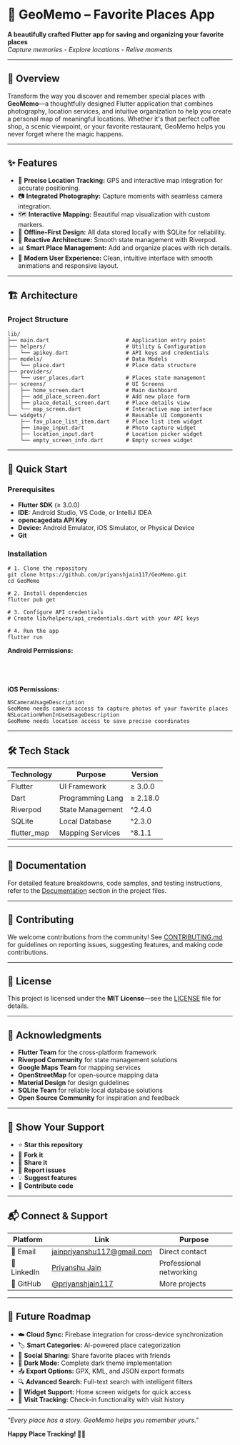 # 📍 GeoMemo – Favorite Places App



**A beautifully crafted Flutter app for saving and organizing your favorite places**  
*Capture memories - Explore locations - Relive moments*



---

## 🎯 Overview

Transform the way you discover and remember special places with **GeoMemo**—a thoughtfully designed Flutter application that combines photography, location services, and intuitive organization to help you create a personal map of meaningful locations. Whether it's that perfect coffee shop, a scenic viewpoint, or your favorite restaurant, GeoMemo helps you never forget where the magic happens.

---

## ✨ Features

- 📍 **Precise Location Tracking:** GPS and interactive map integration for accurate positioning.
- 📷 **Integrated Photography:** Capture moments with seamless camera integration.
- 🗺️ **Interactive Mapping:** Beautiful map visualization with custom markers.
- 💾 **Offline-First Design:** All data stored locally with SQLite for reliability.
- 🔄 **Reactive Architecture:** Smooth state management with Riverpod.
- 📊 **Smart Place Management:** Add and organize places with rich details.
- 🎨 **Modern User Experience:** Clean, intuitive interface with smooth animations and responsive layout.

---

## 🏗️ Architecture

### Project Structure

```
lib/
├── main.dart                        # Application entry point
├── helpers/                         # Utility & Configuration
│   └── apikey.dart                  # API keys and credentials
├── models/                          # Data Models
│   └── place.dart                   # Place data structure
├── providers/
│   └── user_places.dart             # Places state management
├── screens/                         # UI Screens
│   ├── home_screen.dart             # Main dashboard
│   ├── add_place_screen.dart        # Add new place form
│   ├── place_detail_screen.dart     # Place details view
│   └── map_screen.dart              # Interactive map interface
└── widgets/                         # Reusable UI Components
    ├── fav_place_list_item.dart     # Place list item widget
    ├── image_input.dart             # Photo capture widget
    ├── location_input.dart          # Location picker widget
    └── empty_screen_info.dart       # Empty screen widget 
```

---

## 🚀 Quick Start

### Prerequisites

- **Flutter SDK** (≥ 3.0.0)  
- **IDE:** Android Studio, VS Code, or IntelliJ IDEA  
- **opencagedata API Key**  
- **Device:** Android Emulator, iOS Simulator, or Physical Device  
- **Git**

### Installation

```
# 1. Clone the repository
git clone https://github.com/priyanshjain117/GeoMemo.git
cd GeoMemo

# 2. Install dependencies
flutter pub get

# 3. Configure API credentials
# Create lib/helpers/api_credentials.dart with your API keys

# 4. Run the app
flutter run
```

**Android Permissions:**

```




```

**iOS Permissions:**

```
NSCameraUsageDescription
GeoMemo needs camera access to capture photos of your favorite places
NSLocationWhenInUseUsageDescription
GeoMemo needs location access to save precise coordinates
```

---

## 🛠️ Tech Stack

| Technology  | Purpose           | Version  |
|-------------|-------------------|----------|
| Flutter     | UI Framework      | ≥ 3.0.0  |
| Dart        | Programming Lang  | ≥ 2.18.0 |
| Riverpod    | State Management  | ^2.4.0   |
| SQLite      | Local Database    | ^2.3.0   |
| flutter_map | Mapping Services  | ^8.1.1   |

---

## 📖 Documentation

For detailed feature breakdowns, code samples, and testing instructions, refer to the [Documentation](#-documentation) section in the project files.

---

## 🤝 Contributing

We welcome contributions from the community! See [CONTRIBUTING.md](https://github.com/priyanshjain117/GeoMemo/blob/main/CONTRIBUTING.md) for guidelines on reporting issues, suggesting features, and making code contributions.

---

## 📄 License

This project is licensed under the **MIT License**—see the [LICENSE](LICENSE) file for details.

---

## 🙏 Acknowledgments

- **Flutter Team** for the cross-platform framework  
- **Riverpod Community** for state management solutions  
- **Google Maps Team** for mapping services  
- **OpenStreetMap** for open-source mapping data  
- **Material Design** for design guidelines  
- **SQLite Team** for reliable local database solutions  
- **Open Source Community** for inspiration and feedback  

---

## 🌟 Show Your Support

- ⭐ **Star this repository**  
- 🍴 **Fork it**  
- 📢 **Share it**  
- 🐛 **Report issues**  
- 💡 **Suggest features**  
- 🤝 **Contribute code**  

---

## 📬 Connect & Support

| Platform    | Link                                                                 | Purpose                 |
|-------------|----------------------------------------------------------------------|-------------------------|
| 📧 Email    | [jainpriyanshu117@gmail.com](mailto:jainpriyanshu117@gmail.com)      | Direct contact          |
| 💼 LinkedIn | [Priyanshu Jain](https://www.linkedin.com/in/priyanshu-jain-995b08322/) | Professional networking |
| 🐙 GitHub   | [@priyanshjain117](https://github.com/priyanshjain117)               | More projects           |

---

## 🚀 Future Roadmap

- ☁️ **Cloud Sync:** Firebase integration for cross-device synchronization  
- 🏷️ **Smart Categories:** AI-powered place categorization  
- 🤝 **Social Sharing:** Share favorite places with friends  
- 🌙 **Dark Mode:** Complete dark theme implementation  
- 📤 **Export Options:** GPX, KML, and JSON export formats  
- 🔍 **Advanced Search:** Full-text search with intelligent filters  
- 📱 **Widget Support:** Home screen widgets for quick access  
- 🎯 **Visit Tracking:** Check-in functionality with visit history  

---



*"Every place has a story. GeoMemo helps you remember yours."*  

**Happy Place Tracking! 📍✨**
